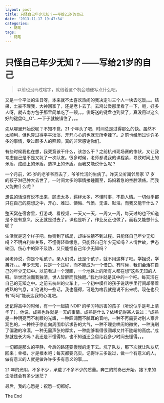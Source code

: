 ```yaml
---
layout: post
title: 只怪自己年少无知？——写给21岁的自己
date: '2013-11-17 19:47:34'
categories:
  - 随笔
tags:
  - 随笔
---
```


# 只怪自己年少无知？——写给21岁的自己

> 以前也没码过啥字，就借着这个机会随便写点什么吧。

又是一个平淡的生日呀，本来就不太喜欢热闹的我决定叫三个人一块去吃饭。。。结果，土豪不理我，大神回家了，还是老卜去了。去鸡公煲那里看了一下，呃，好多人呀，就去南方包子那里简单吃了一顿。。。俊哥送的键盘也到货了，真没用过这么好的键盘O__O"…一下子就被镇住了。。。

先从哪里开始说呢？不知不觉，21 个年头了吧，时间总是过得那么的快。虽然不太顺利，但也算过得平平淡淡、开开心心的也就无所牵挂了。之前也经历过许许多多的事情，受过颇多人的照顾。真的非常感谢你们。

有些时候我也在想，我究竟该干什么，该怎么干？之前杭州现场赛的惨状，又让我考虑自己是不是又坑了一次队友。很多时候，老师都说我的课程紧，导致时间上的矛盾，成绩上的矛盾，选择上的矛盾。而我又能说什么呢？

一个月前，95 岁的老爷爷西去了，爷爷忙活的生病了。昨天又听闻邻居家 17 岁的孩子淋巴肿大去世了，一时间太多的事情接踵而至，妈妈着急的空腔溃疡。而我又能做什么呢？

想说的话没有说不出来，顾虑太多，羁绊太多，不懂时事，不勘人情。一切似乎都只在自己的臆想之中，开心、难过、懊悔、气愤、无语、默泪。而我又能干什么？

整天窝在宿舍里，打游戏、看视频，一天又一天，一周又一周，每天过的也不知道是不是有意义，反正就是过去了。课也是听了，作业反正也做了。而我又能想什么呢？

生活就是这个样子吧。你猜到了结局，却往往猜不到过程。只能怪自己年少无知吗？不明白利害关系，不懂得轻重缓急，只能怪自己年少无知吗？人情世故，世态轮回，伤心中的猝不及防，又只能怪自己年少无知吗？

吴老师说，你是个毛孩子。亲人们说，还是个孩子，就不用这样了吧。学姐说，学弟好。。。年少无知，只是一个过程，而不能成为一个借口。有时候，我们会活在自己的年少无知中。以前看过一个漫画，一个地铁上的所有人都在想“这些无知的人呀。举世混浊而我独清，世人皆醉而我独醒。”我也许就是其中的一个吧。每天活在自己的无知之中。之前去杭州的火车上，一个初中模样的孩子说话字里行间却带着成熟的气息，听他说的一些话，我也懂得，可是为啥我就是说不出来呢。现在也只有“呵呵”能表达我的心境吧。

还记得高中的时候，有一个一起搞 NOIP 的学习特厉害的孩子（听说似乎是考上清华了），他说，成熟也许就是一天的事情。成熟是什么？依稀记得某人说过：“成熟是一种明亮而不刺眼的光辉，一种圆润而不腻耳的音响，一种不再需要对别人察言观色的，一种终于停止向周围申诉求告的大气，一种不理会哄闹的微笑，一种洗刷了偏激的冷漠，一种无需声张的厚实，一种能够看得很圆却又并不陡峭的高度。”成熟就是长大吗？我还是不懂得的，也不知道还会留给我多少时间去懂得。。。

一切都是那么的平静，今后的路还要慢慢的走下去。坑了队友，那下次就让队友坑回来；幸福，才是根本吧；每天都要充实。记得许三多说过，做一个有意义的人，做有意义的人就是做许许多多有意义的事。。。

21 年的光阴，不多不少，承载了不多不少的质量。奔三的前奏已开始。接下来的生活还会有多少迷茫？

最后，我的心愿是：祝愿一切都好。

The End
